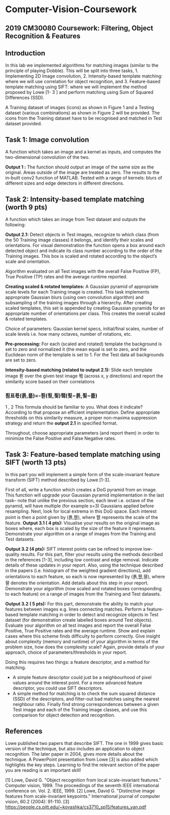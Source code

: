 # Computer-Vision-Coursework

## 2019 CM30080 Coursework: Filtering, Object Recognition & Features

## Introduction

In this lab we implemented algorithms for matching images (similar to the principle of playing Dobble). This will be split into three tasks, 1. Implementing 2D Image convolution, 2. Intensity-based template matching: where we will use correlation for object recognition, and 3. Feature-based template matching using SIFT: where we will implement the method
proposed by Lowe [1- 3 ] and perform matching using Sum of Squared Differences (SSD). 

A Training dataset of images (icons) as shown in Figure 1 and a Testing dataset (various combinations) as shown in Figure 2 will be provided. The icons from the Training dataset have to be recognised and matched in Test dataset provided.

## Task 1: Image convolution

A function which takes an image and a kernel as inputs, and computes the two-dimensional convolution of the two.

**Output 1 :** The function should output an image of the same size as the original. Areas outside of the image are treated as zero. The results to the in-built conv2 function of MATLAB. Tested with a range of kernels: blurs of different sizes and edge detectors in different directions.

## Task 2: Intensity-based template matching (worth 9 pts)

A function which takes an image from Test dataset and outputs the following:

**Output 2.1:** Detect objects in Test images, recognize to which class (from the 50 Training image classes) it belongs, and identify their scales and orientations. For visual demonstration the function opens a box around each detected object and indicate its class number according to the order of the Training images. This box is scaled and rotated according to the object’s scale and orientation.

Algorithm evaluated on all Test images with the overall False Positive (FP), True Positive (TP) rates and the average runtime reported.

**Creating scaled & rotated templates:** A Gaussian pyramid of appropriate scale levels for each Training image is created. This task implements appropriate Gaussian blurs (using own convolution algorithm) and subsampling of the training images through a hierarchy. After creating scaled templates, this set is appended by creating Gaussian pyramids for an appropriate number of orientations per class. This creates the overall scaled & rotated templates.

Choice of parameters: Gaussian kernel specs, initial/final scales, number of scale levels i.e. how many octaves, number of rotations, etc.

**Pre-processing:** For each (scaled and rotated) template the background is set to zero and normalized it (the mean equal is set to zero, and the Euclidean norm of the template is set to 1. For the Test data all backgrounds are set to zero.

**Intensity-based matching (related to output 2.1):** Slide each template image 푇 over the given test
image 퐼 (across x, y directions) and report the similarity score based on their correlations

### 푐표푟(푥,푦)=-푇(푖,푗)퐼(푖−푥,푗−푦)

1 , 2
This formula should be familiar to you. What does it indicate? According to that propose an efficient
implementation.
Define appropriate thresholds on this similarity measure, a proper non-maxima suppression strategy
and return the **output 2.1** in specified format.

Throughout, choose appropriate parameters (and report them) in order to minimize the False
Positive and False Negative rates.


## Task 3: Feature-based template matching using SIFT (worth 13 pts)

In this part you will implement a simple form of the scale-invariant feature transform (SIFT) method
described by Lowe [1-3].

First of all, write a function which creates a DoG pyramid from an image. This function will upgrade
your Gaussian pyramid implementation in the last task– note that unlike the previous section, each
level i.e. octave of the pyramid, will have multiple (for example s=3) Gaussians applied before
resampling. Next, look for local extrema in this DoG space. Each interest point is then a point given
by (푥,휎), where 휎 represents the scale of the feature.
**Output 3.1 ( 4 pts):** Visualise your results on the original image as boxes where, each box is scaled by
the size of the feature it represents. Demonstrate your algorithm on a range of images from the
Training and Test datasets.

**Output 3.2 (4 pts):** SIFT interest points can be refined to improve low-quality results. For this part,
filter your results using the methods described in the references [1-3], including low contrast and
edge removal. Indicate details of these updates in your report. Also, using the technique described in
the papers (i.e. histogram of the weighted gradient directions), add orientations to each feature, so
each is now represented by (푥,휎,휃), where 휃 denotes the orientation. Add details about this step in
your report. Demonstrate your algorithm (now scaled and rotated boxes corresponding to each
feature) on a range of images from the Training and Test datasets.

**Output 3.2 ( 5 pts):** For this part, demonstrate the ability to match your features between images e.g.
lines connecting matches. Perform a feature-based template matching in order to detect and
recognize objects in Test dataset (for demonstration create labelled boxes around Test objects).
Evaluate your algorithm on all test images and report the overall False Positive, True Positive rates
and the average runtime. Show and explain cases where this scheme finds difficulty to perform
correctly. Give insight about complexity (memory and runtime) of your algorithm in terms of the
problem size, how does the complexity scale? Again, provide details of your approach, choice of
parameters/thresholds in your report.

Doing this requires two things: a feature descriptor, and a method for matching.

- A simple feature descriptor could just be a neighbourhood of pixel values around the
    interest point. For a more advanced feature descriptor, you could use SIFT descriptors.
- A simple method for matching is to check the sum squared distance (SSD) of the descriptors,
    and filter-out bad matches using the nearest neighbour ratio.
Finally find strong correspondences between a given Test image and each of the Training image
classes, and use this comparison for object detection and recognition.

## References

Lowe published two papers that describe SIFT. The one in 1999 gives basic version of the technique,
but also includes an application to object recognition. The later paper in 2004, gives more details
about the technique. A PowerPoint presentation from Lowe [3] is also added which highlights the
key steps. Learning to find the relevant section of the paper you are reading is an important skill!

[1] Lowe, David G. "Object recognition from local scale-invariant features." Computer vision, 1999.
The proceedings of the seventh IEEE international conference on. Vol. 2. IEEE, 1999.
[2] Lowe, David G. "Distinctive image features from scale-invariant keypoints." International journal
of computer vision, 60.2 (2004): 91-110.
[3] https://people.cs.pitt.edu/~kovashka/cs3710_sp15/features_yan.pdf


